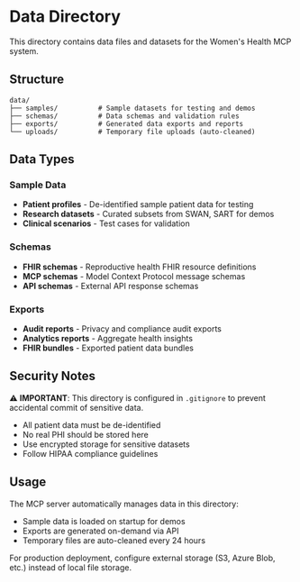 # Data Directory

This directory contains data files and datasets for the Women's Health MCP system.

## Structure

```
data/
├── samples/          # Sample datasets for testing and demos
├── schemas/          # Data schemas and validation rules
├── exports/          # Generated data exports and reports
└── uploads/          # Temporary file uploads (auto-cleaned)
```

## Data Types

### Sample Data
- **Patient profiles** - De-identified sample patient data for testing
- **Research datasets** - Curated subsets from SWAN, SART for demos
- **Clinical scenarios** - Test cases for validation

### Schemas
- **FHIR schemas** - Reproductive health FHIR resource definitions
- **MCP schemas** - Model Context Protocol message schemas
- **API schemas** - External API response schemas

### Exports
- **Audit reports** - Privacy and compliance audit exports
- **Analytics reports** - Aggregate health insights
- **FHIR bundles** - Exported patient data bundles

## Security Notes

⚠️ **IMPORTANT**: This directory is configured in `.gitignore` to prevent accidental commit of sensitive data.

- All patient data must be de-identified
- No real PHI should be stored here
- Use encrypted storage for sensitive datasets
- Follow HIPAA compliance guidelines

## Usage

The MCP server automatically manages data in this directory:
- Sample data is loaded on startup for demos
- Exports are generated on-demand via API
- Temporary files are auto-cleaned every 24 hours

For production deployment, configure external storage (S3, Azure Blob, etc.) instead of local file storage.